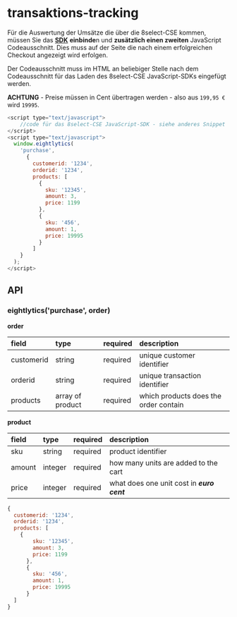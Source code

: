 # transaktions-tracking

Für die Auswertung der Umsätze die über die 8select-CSE kommen, müssen Sie das [**SDK**](../installation/integration.md#wie-wird-die-8select-cse-integriert) **einbinde**n und **zusätzlich einen zweiten** JavaScript Codeausschnitt. Dies muss auf der Seite die nach einem erfolgreichen Checkout angezeigt wird erfolgen.

Der Codeausschnitt muss im HTML an beliebiger Stelle nach dem Codeausschnitt für das Laden des 8select-CSE JavaScript-SDKs eingefügt werden.

**ACHTUNG** - Preise müssen in Cent übertragen werden - also aus `199,95 €` wird `19995`.

```javascript
<script type="text/javascript">
    //code für das 8select-CSE JavaScript-SDK - siehe anderes Snippet
</script>
<script type="text/javascript">
  window.eightlytics(
    'purchase',
      {
        customerid: '1234',
        orderid: '1234',
        products: [
          {
            sku: '12345',
            amount: 3,
            price: 1199
          },
          {
            sku: '456',
            amount: 1,
            price: 19995
          }
        ]
    }  
  );
</script>
```

## API

### eightlytics\('purchase', order\)

**order**

| field | type | required | description |
| :--- | :--- | :--- | :--- |
| customerid | string | required | unique customer identifier |
| orderid | string | required | unique transaction identifier |
| products | array of product | required | which products does the order contain |

**product**

| field | type | required | description |
| :--- | :--- | :--- | :--- |
| sku | string | required | product identifier |
| amount | integer | required | how many units are added to the cart |
| price | integer | required | what does one unit cost in _**euro cent**_ |

```javascript
{
  customerid: '1234',
  orderid: '1234',
  products: [
    {
        sku: '12345',
        amount: 3,
        price: 1199
      },
      {
        sku: '456',
        amount: 1,
        price: 19995
      }
  ]
}
```

